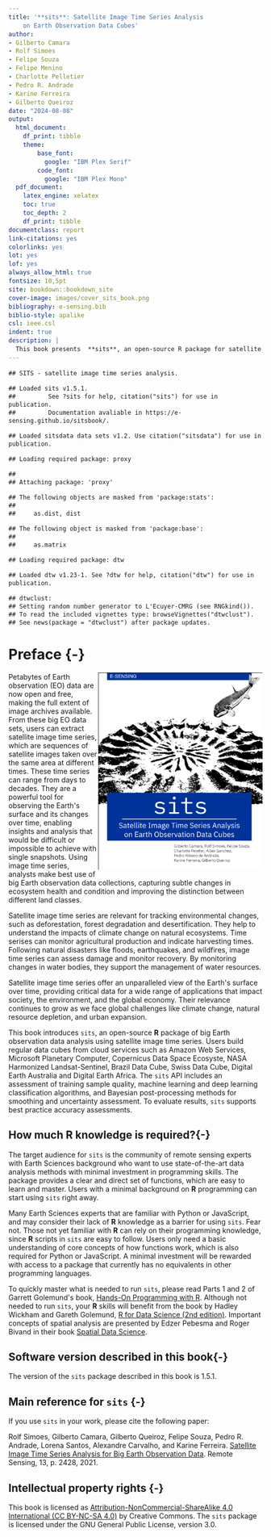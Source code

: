 ```yaml
--- 
title: '**sits**: Satellite Image Time Series Analysis 
    on Earth Observation Data Cubes'
author:
- Gilberto Camara
- Rolf Simoes
- Felipe Souza
- Felipe Menino
- Charlotte Pelletier
- Pedro R. Andrade
- Karine Ferreira
- Gilberto Queiroz
date: "2024-08-08"
output:
  html_document: 
    df_print: tibble
    theme:
        base_font:
          google: "IBM Plex Serif"
        code_font:
          google: "IBM Plex Mono"
  pdf_document: 
    latex_engine: xelatex
    toc: true
    toc_depth: 2 
    df_print: tibble
documentclass: report
link-citations: yes
colorlinks: yes
lot: yes
lof: yes
always_allow_html: true
fontsize: 10,5pt
site: bookdown::bookdown_site
cover-image: images/cover_sits_book.png
bibliography: e-sensing.bib
biblio-style: apalike
csl: ieee.csl
indent: true
description: |
  This book presents  **sits**, an open-source R package for satellite image time series analysis. The package supports the application of machine learning techniques for classifying image time series obtained from Earth observation data cubes.
---
```




```
## SITS - satellite image time series analysis.
```

```
## Loaded sits v1.5.1.
##         See ?sits for help, citation("sits") for use in publication.
##         Documentation avaliable in https://e-sensing.github.io/sitsbook/.
```

```
## Loaded sitsdata data sets v1.2. Use citation("sitsdata") for use in publication.
```

```
## Loading required package: proxy
```

```
## 
## Attaching package: 'proxy'
```

```
## The following objects are masked from 'package:stats':
## 
##     as.dist, dist
```

```
## The following object is masked from 'package:base':
## 
##     as.matrix
```

```
## Loading required package: dtw
```

```
## Loaded dtw v1.23-1. See ?dtw for help, citation("dtw") for use in publication.
```

```
## dtwclust:
## Setting random number generator to L'Ecuyer-CMRG (see RNGkind()).
## To read the included vignettes type: browseVignettes("dtwclust").
## See news(package = "dtwclust") after package updates.
```




# Preface {-}

<a href="https://github.com/e-sensing/sitsbook"><img class="cover" src="images/cover_sits_book.png" width="326" align="right" alt="Cover image" /></a>

Petabytes of Earth observation (EO) data are now open and free, making the full extent of image archives available. From these big EO data sets, users can extract satellite image time series, which are sequences of satellite images taken over the same area at different times. These time series can range from days to decades. They are a powerful tool for observing the Earth's surface and its changes over time, enabling insights and analysis that would be difficult or impossible to achieve with single snapshots.   Using image time series, analysts make best use of big Earth observation data collections, capturing subtle changes in ecosystem health and condition and improving the distinction between different land classes.

Satellite image time series are relevant for tracking environmental changes, such as deforestation, forest degradation and desertification. They help to understand the impacts of climate change on natural ecosystems. Time serises can monitor agricultural production and indicate harvesting times. Following natural disasters like floods, earthquakes, and wildfires, image time series can assess damage and monitor recovery.  By monitoring changes in water bodies, they support the management of water resources. 

Satellite image time series offer an unparalleled view of the Earth's surface over time, providing critical data for a wide range of applications that impact society, the environment, and the global economy. Their relevance continues to grow as we face global challenges like climate change, natural resource depletion, and urban expansion.

This book introduces `sits`, an open-source **R** package of big Earth observation data analysis using satellite image time series. Users build regular data cubes from cloud services such as Amazon Web Services, Microsoft Planetary Computer, Copernicus Data Space Ecosyste, NASA Harmonized Landsat-Sentinel, Brazil Data Cube, Swiss Data Cube, Digital Earth Australia and Digital Earth Africa. The `sits` API includes an assessment of training sample quality, machine learning and deep learning classification algorithms, and Bayesian post-processing methods for smoothing and uncertainty assessment. To evaluate results, `sits` supports best practice accuracy assessments.

## How much R knowledge is required?{-}

The target audience for `sits` is the community of remote sensing experts with Earth Sciences background who want to use state-of-the-art data analysis methods with minimal investment in programming skills. The package provides a clear and direct set of functions, which are easy to learn and master. Users with a minimal background on **R** programming can start using `sits` right away. 

Many Earth Sciences experts that are familiar with Python or JavaScript, and may consider their lack of **R** knowledge as a barrier for using `sits`. Fear not. Those not yet familiar with **R** can rely on their programming knowledge, since **R** scripts in `sits` are easy to follow. Users only need a basic understanding of core concepts of how functions work, which is also required for Python or JavaScript. A minimal investment will be rewarded with access to a package that currently has no equivalents in other programming languages.

To quickly master what is needed to run `sits`, please read Parts 1 and 2 of Garrett Golemund's book, [Hands-On Programming with R](https://rstudio-education.github.io/hopr/). Although not needed to run `sits`, your **R** skills will benefit from the book by Hadley Wickham and Gareth Golemund, [R for Data Science (2nd edition)](https://r4ds.hadley.nz/). Important concepts of spatial analysis are presented by Edzer Pebesma and Roger Bivand in their book [Spatial Data Science](https://r-spatial.org/book/).

## Software version described in this book{-}

The version of the `sits` package described in this book is 1.5.1.

## Main reference for `sits` {-}

If you use `sits` in your work, please cite the following paper: 

Rolf Simoes, Gilberto Camara, Gilberto Queiroz, Felipe Souza, Pedro R. Andrade,  Lorena Santos, Alexandre Carvalho, and Karine Ferreira. [Satellite Image Time Series Analysis for Big Earth Observation Data]([https://doi.org/10.3390/rs13132428). Remote Sensing, 13, p. 2428, 2021.

## Intellectual property rights {-}

This book is licensed as [Attribution-NonCommercial-ShareAlike 4.0 International (CC BY-NC-SA 4.0)](https://creativecommons.org/licenses/by-nc-sa/4.0/) by Creative Commons. The `sits` package is licensed under the GNU General Public License, version 3.0. 
